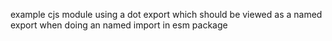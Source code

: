 example cjs module using a dot export which should be viewed as a named export when doing an named import in esm package
